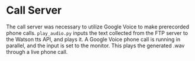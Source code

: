 # Call Server

The call server was necessary to utilize Google Voice to make prerecorded phone calls. `play_audio.py` inputs the text collected from the FTP server to the Watson tts API, and plays it. A Google Voice phone call is running in parallel, and the input is set to the monitor. This plays the generated .wav through a live phone call.
